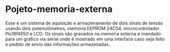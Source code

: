 # Pojeto-memoria-externa

Esse é um sistema de aquisição e armazenamento de dois sinais de tensão usando dois potenciômetros, memoria EEPROM 24C04, microcontrolador Pic18f4550 e LCD. Os sinais são gravados na memoria externa e mandado para um gráfico via serial onde é mostrado em uma interface caso seja feito o pedido de envio das informações armazenadas. 
